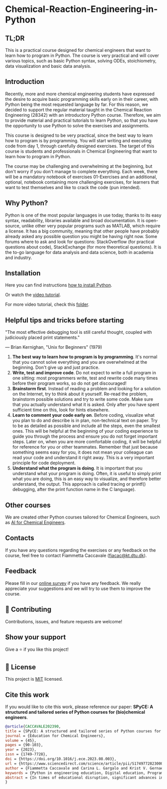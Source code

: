 # Chemical-Reaction-Engineering-in-Python

## TL;DR
This is a practical course designed for chemical engineers that want to learn how to program in Python. The course is very practical and will cover various topics, such as basic Python syntax, solving ODEs, stoichiometry, data visualization and basic data analysis.

## Introduction
Recently, more and more chemical engineering students have expressed the desire to acquire basic programming skills early on in their career, with Python being the most requested language by far. For this reason, we decided to support the regular material taught in the Chemical Reaction Engineering (28342) with an introductory Python course. Therefore, we aim to provide material and practical tutorials to learn Python, so that you have the opportunity to use Python to solve the exercises and assignments.

This course is designed to be very practical, since the best way to learn how to program is by programming. You will start writing and executing code from day 1, through carefully designed exercises. The target of this course is students and professionals in Chemical Engineering that want to learn how to program in Python.

The course may be challenging and overwhelming at the beginning, but don't worry if you don't manage to complete everything. Each week, there will be a mandatory notebook of exercises 01-Exercises and an additional, optional, notebook containing more challenging exercises, for learners that want to test themselves and like to crack the code (pun intended).

## Why Python?
Python is one of the most popular languages in use today, thanks to its easy syntax, readability, libraries available and broad documentation. It is open-source, unlike other very popular programs such as MATLAB, which require a license. It has a big community, meaning that other people have probably already asked any possible question you might be having right now. Some forums where to ask and look for questions: StackOverflow (for practical questions about code), StackExchange (for more theoretical questions). It is the to-go language for data analysis and data science, both in academia and industry.

## Installation
Here you can find instructions [how to install Python](https://github.com/FiammettaC/Chemical-Reaction-Engineering-in-Python/blob/main/installation_instructions.docx).

Or watch the [video tutorial](https://drive.google.com/file/d/1JD-xaiPfCqbrU8kEEFfMyCaTrEYbSyWb/view?usp=sharing).

For more video tutorial, check this [folder](https://drive.google.com/drive/folders/1eIRsWmd1AKE1qkJ5ubGg0JA-cXQcsjtq?usp=sharing).

## Helpful tips and tricks before starting
"The most effective debugging tool is still careful thought, coupled with judiciously placed print statements."

— Brian Kernighan, "Unix for Beginners" (1979)

1. **The best way to learn how to program is by programming**. It's normal that you cannot solve everything and you are overwhelmed at the beginning. Don't give up and just practice.
2. **Write, test and improve code**. Do not expect to write a full program in one sitting: most programmers write, test and rewrite code many times before their program works, so do not get discouraged!
3. **Brainstorm first**. Instead of reading a problem and looking for a solution on the Internet, try to think about it yourself. Re-read the problem, brainstorm possible solutions and try to write some code. Make sure that you actually understand what it is asked. Only after you have spent sufficient time on this, look for hints elsewhere.
4. **Learn to comment your code early on**. Before coding, visualize what you plan to do and describe is in plan, non-technical text on paper. Try to be as detailed as possible and include all the steps, even the smallest ones. This will be helpful at the beginning of your coding experience to guide you through the process and ensure you do not forget important steps. Later on, when you are more comfortable coding, it will be helpful for reference for you or other teammates. Remember that just because something seems easy for you, it does not mean your colleague can read your code and understand it right away. This is a very important principle for code deployment.
5. **Understand what the program is doing**. It is important that you understand what your program is doing. Often, it is useful to simply print what you are doing, this is an easy way to visualize, and therefore better understand, the output. This approach is called tracing or printf() debugging, after the print function name in the C language).

## Other courses
We are created other Python courses tailored for Chemical Engineers, such as [AI for Chemical Engineers](https://github.com/FiammettaC/AI-for-Chemical-Engineers).

## Contacts
If you have any questions regarding the exercises or any feedback on the course, feel free to contact Fiammetta Caccavale (fiacac@kt.dtu.dk).

## Feedback
Please fill in our [online survey](https://forms.gle/xJ1uJc94G9c7YUtJ7) if you have any feedback. We really appreciate your suggestions and we will try to use them to improve the course.

## 🤝 Contributing
Contributions, issues, and feature requests are welcome!

## Show your support
Give a ⭐️ if you like this project!

## 📝 License
This project is [MIT](https://opensource.org/licenses/MIT) licensed.

## Cite this work
If you would like to cite this work, please reference our paper: **SPyCE: A structured and tailored series of Python courses for (bio)chemical engineers**.
```bibtex
@article{CACCAVALE202390,
title = {SPyCE: A structured and tailored series of Python courses for (bio)chemical engineers},
journal = {Education for Chemical Engineers},
volume = {45},
pages = {90-103},
year = {2023},
issn = {1749-7728},
doi = {https://doi.org/10.1016/j.ece.2023.08.003},
url = {https://www.sciencedirect.com/science/article/pii/S1749772823000404},
author = {Fiammetta Caccavale and Carina L. Gargalo and Krist V. Gernaey and Ulrich Krühne},
keywords = {Python in engineering education, Digital education, Programming in engineering curriculum, Artificial Intelligence},
abstract = {In times of educational disruption, significant advances in adopting digitalization strategies have been accelerated. In this transformation climate, engineers should be adequately educated to face the challenges and acquire the new skills imposed by Industry 4.0. Among these, one of the most highly requested tools is Python. To tackle these aspects, this work establishes a pedagogical framework to teach Python to chemical engineers. This is achieved through a hands-on series of Python courses (sPyCE), covering topics as chemical reaction engineering and machine learning. Part of the series has been embedded in the curriculum of a Bachelor’s-level course at the Technical University of Denmark (DTU). Overall, students found the course to be useful; using Python, they solved systems of differential equations, mass and energy balances, set stoichiometric tables, regressions, simulations and more. Motivated by the large applicability and relevance of the covered topics, sPyCE is made publicly available on GitHub.}
}
```
